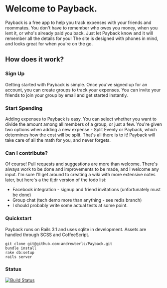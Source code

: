 # Welcome to Payback.

Payback is a free app to help you track expenses with your friends and roommates. You don't have to remember who owes you money, when you lent it, or who's already paid you back. Just let Payback know and it will remember all the details for you! The site is designed with phones in mind, and looks great for when you're on the go.

## How does it work?
### Sign Up
Getting started with Payback is simple. Once you've signed up for an account, you can create groups to track your expenses. You can invite your friends to join your group by email and get started instantly.

### Start Spending
Adding expenses to Payback is easy. You can select whether you want to divide the amount among all members of a group, or just a few. You're given two options when adding a new expense - Split Evenly or Payback, which determines how the cost will be split. That's all there is to it! Payback will take care of all the math for you, and never forgets.

### Can I contribute?
Of course! Pull requests and suggestions are more than welcome. There's always work to be done and improvements to be made, and I welcome any input. I'm sure I'll get around to creating a wiki with more extensive notes later, but here's a the tl;dr version of the todo list:

+ Facebook integration - signup and friend invitations (unfortunately must be done)
+ Group chat (tech demo more than anything - see redis branch)
+ I should probably write some actual tests at some point.


### Quickstart
Payback runs on Rails 3.1 and uses sqlite in development. Assets are handled through SCSS and CoffeeScript.

```
git clone git@github.com:andrewberls/Payback.git
bundle install
rake db:setup
rails server
```

### Status
[![Build Status](https://travis-ci.org/andrewberls/Payback.png)](https://travis-ci.org/andrewberls/payback)
